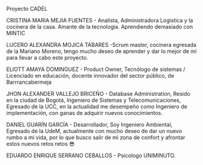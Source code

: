 ﻿Proyecto CADEL

CRISTINA MARIA MEJIA FUENTES - Analista, Administradora Logistica y la cocinera de la casa. Amante de la tecnologia. Aprendiendo demasiado con MINTIC

LUCERO ALEXANDRA MOJICA TABARES -Scrum master, cocinera egresada de la Mariano Moreno, tengo mucho deseo de aprender y dar lo mejor de mí para llevar a cabo este proyecto.

ELIOTT AMAYA DOMINGUEZ - Product Owner, Tecnólogo de sistemas / Licenciado en educación, docente innovador del sector público, de Barrrancabermeja

JHON ALEXANDER VALLEJO BRICEÑO - Database Administration, Resido en la ciudad de Bogotá, Ingeniero de Sistemas y Telecomunicaciones, Egresado de la UCC, en la actualidad me desempeño como Ingeniero de implementación, con ganas de adquirir nuevos conocimientos.

DANIEL GUARÍN GARCÍA - Desarrollador, Soy Ingeniero Ambiental, Egresado de la UdeM, actualmente con mucho deseo de dar un nuevo rumbo a mi vida, por lo que busco salir de mi zona de confort y afrontar estos nuevos retos retos 😎

EDUARDO ENRIQUE SERRANO CEBALLOS - Psicologo UNIMINUTO.
